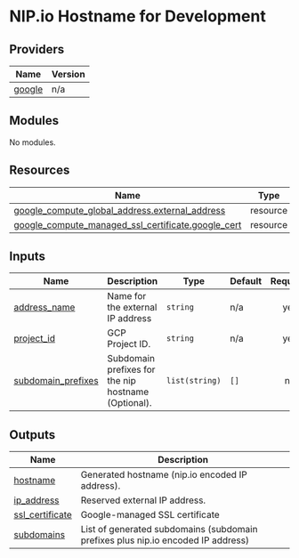 # NIP.io Hostname for Development

<!-- BEGIN_TF_DOCS -->
## Providers

| Name | Version |
|------|---------|
| <a name="provider_google"></a> [google](#provider\_google) | n/a |

## Modules

No modules.

## Resources

| Name | Type |
|------|------|
| [google_compute_global_address.external_address](https://registry.terraform.io/providers/hashicorp/google/latest/docs/resources/compute_global_address) | resource |
| [google_compute_managed_ssl_certificate.google_cert](https://registry.terraform.io/providers/hashicorp/google/latest/docs/resources/compute_managed_ssl_certificate) | resource |

## Inputs

| Name | Description | Type | Default | Required |
|------|-------------|------|---------|:--------:|
| <a name="input_address_name"></a> [address\_name](#input\_address\_name) | Name for the external IP address | `string` | n/a | yes |
| <a name="input_project_id"></a> [project\_id](#input\_project\_id) | GCP Project ID. | `string` | n/a | yes |
| <a name="input_subdomain_prefixes"></a> [subdomain\_prefixes](#input\_subdomain\_prefixes) | Subdomain prefixes for the nip hostname (Optional). | `list(string)` | `[]` | no |

## Outputs

| Name | Description |
|------|-------------|
| <a name="output_hostname"></a> [hostname](#output\_hostname) | Generated hostname (nip.io encoded IP address). |
| <a name="output_ip_address"></a> [ip\_address](#output\_ip\_address) | Reserved external IP address. |
| <a name="output_ssl_certificate"></a> [ssl\_certificate](#output\_ssl\_certificate) | Google-managed SSL certificate |
| <a name="output_subdomains"></a> [subdomains](#output\_subdomains) | List of generated subdomains (subdomain prefixes plus nip.io encoded IP address) |
<!-- END_TF_DOCS -->